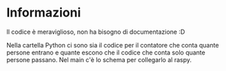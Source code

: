 # Informazioni
Il codice è meraviglioso, non ha bisogno di documentazione :D

Nella cartella Python ci sono sia il codice per il contatore che conta quante persone entrano e quante escono che il codice che conta solo quante persone passano.
Nel main c'è lo schema per collegarlo al raspy.
